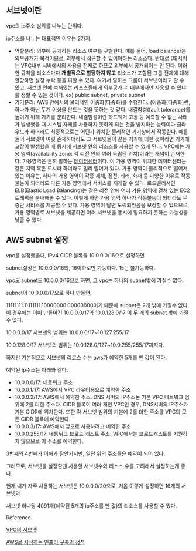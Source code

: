 ## 서브넷이란

vpc의 ip주소 범위를 나누는 단위다.

ip주소를 나누는 대표적인 이유는 2가지.

- 역할분리: 외부에 공개하는 리소스 여부를 구별한다.
  예를 들어, load balancer는 외부공개가 목적이므로, 외부에서 접근할 수 있어야하는 리소스다.
  반대로 DB서버는 VPC내부 서버에서의 사용을 전제로 하므로 외부에서 공개되어는 안 된다.
  이러한 규칙을 리소스마다 **개별적으로 할당하지 않고** 리소스가 포함된 그룹 전체에 대해 할당하면 설정 누락 등을 피할 수 있다.
  여기서 말하는 그룹이 서브넷이라고 할 수 있고, 서브넷 안에 속해있는 리소스들에게 외부공개냐, 내부에서만 사용할 수 있냐를 정할 수 있는 것이다. ex) public subnet, private subnet
- 기기분리: AWS 안에서의 물리적인 이중화(다중화)를 수행한다.
  (이중화(다중화)란, 하나가 아닌 두개 이상을 만드는 것을 뜻하는 것 같다.
  내결함성(fault tolerance)를 높이기 위해 기기를 분리한다.
  내결함성이란 하드웨거 고장 등 예측할 수 없는 사태가 발생했을 때 시스템 자체를 사용하지 못하게 되는 것을 방지하는 능력이다
  클라우드라 하더라도 최종적으로는 어딘가 위치한 물리적인 기기상에서 작동한다.
  예를 들어 서브넷이 여럿 존재하더라도 그 서브넷들이 같은 기기에 대한 것이라면 기기에 고장이 발생했을 때 동시에 서브넷 안의 리소스를 사용할 수 없게 된다.
  VPC에는 가용 영역(availability zone: 각 리전 안의 여러 독립된 위치)이라는 개념이 존재한다.
  가용영역은 흔히 말하는 [데이터센터](http://pyrasis.com/book/TheArtOfAmazonWebServices/Chapter02/02)이다.
  이 가용 영역이 위치한 데이터센터는 같은 지역 혹은 도시라 하더라도 멀리 떨어져 있다.
  가용 영역이 물리적으로 떨어져 있는 이유는, 하나의
  가용 영역이 각종 재해, 정전, 테러, 화재 등 다양한 이유로 작동불능이 되더라도 다른 가용 영역에서 서비스를 재개할 수 있다.
  로드밸러서인 ELB(Elastic Load Balancing)는 같은 리전 안에 여러 가용 영역에 걸쳐 있는 EC2 트래픽을 분배해줄 수 있다. 이렇게 하면 가용 영역 하나가 작동불능이 되더라도 무중단 서비스를 제공할 수 있다.
  가용 영역이 달면 도릭되었음을 보장할 수 있으므로, 가용 영역별로 서브넷을 제공하면 여러 서브넷을 동시에 잉요하지 못하는 가능성을 낮출 수 있다.

## AWS subnet 설정

vpc를 설정했을때, IPv4 CIDR 블록을 10.0.0.0/16으로 설정하면

subnet설정은 10.0.0.0/16의, 16이하로만 가능하다. 15는 불가능하다.

vpc도 subnet도 10.0.0.0/16으로 하면, 그 vpc는 하나의 subnet밖에 가질수 없다.

subnet이 10.0.0.0/17으로 하나 만들면,

11111111.11111111.10000000.00000000이기 때문에 subnet은 2개 밖에 가질수 없다. 이 경우에는 이미 만들어진 10.0.0.0/17와 10.0.128.0/17 이 두 개의 subnet 밖에 가질 수 없다.

10.0.0.0/17 서브넷의 범위는 10.0.0.0/17~10.127.255/17

10.0.128.0/17 서브넷의 범위는 10.0.128.0/127~10.0.255/255/17까지다.

하지만 기본적으로 서브넷의 리로스 수는 aws가 예약한 5개를 뺀 값이 된다.

예약된 ip주소는 아래와 같다.

- 10.0.0.0/17: 네트워크 주소
- 10.0.0.1/17: AWS에서 VPC 라우터용으로 예약한 주소
- 10.0.0.2/17: AWS에서 예약한 주소. DNS 서버의 IP주소는 기본 VPC 네트워크 범위에 2를 더한 주소다. CIDR 블록이 여러 개인 VPC인 경우, DNS서버의 IP주소가 기본 CIDR에 위치한다.
  또한 각 서브넷 범위의 기본에 2를 더한 주소를 VPC의 모든 CIDR 블록에 예약한다.
- 10.0.0.3/17: AWS에서 앞으로 사용하려고 예약한 주소
- 10.0.0.255/17: 네틍눠크 브로드 캐스트 주소. VPC에서는 브로드캐스트를 지원하지 않으므로 이 주소를 예약한다.

3번째와 4번째가 이해가 잘안가지만, 일단 위의 주소들은 예약이 되어 있다.

그러므로, 서브넷을 설정할땐 사용할 서브넷수와 리소스 수를 고려해서 설정하는게 좋다.

현재 내가 자주 사용하는 서브넷은 10.0.0.0/20으로, 처음 이렇게 설정하면 16개의 서브넷과

서브넷 하나당 4091개(예약된 5개의 ip주소를 뺀 값)의 리소스를 사용할 수 있다.

Reference

[VPC의 서브넷](https://docs.aws.amazon.com/ko_kr/vpc/latest/userguide/configure-subnets.html)

[AWS로 시작하는 인프라 구축의 정석](https://www.aladin.co.kr/shop/wproduct.aspx?ItemId=295374875)
